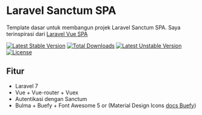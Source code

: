 # Laravel Sanctum SPA
Template dasar untuk membangun projek Laravel Sanctum SPA.
Saya terinspirasi dari [Laravel Vue SPA](https://github.com/cretueusebiu/laravel-vue-spa)

[![Latest Stable Version](https://poser.pugx.org/hilyahtech/laravel-sanctum-vue/v)](//packagist.org/packages/hilyahtech/laravel-sanctum-vue) [![Total Downloads](https://poser.pugx.org/hilyahtech/laravel-sanctum-vue/downloads)](//packagist.org/packages/hilyahtech/laravel-sanctum-vue) [![Latest Unstable Version](https://poser.pugx.org/hilyahtech/laravel-sanctum-vue/v/unstable)](//packagist.org/packages/hilyahtech/laravel-sanctum-vue) [![License](https://poser.pugx.org/hilyahtech/laravel-sanctum-vue/license)](//packagist.org/packages/hilyahtech/laravel-sanctum-vue)

## Fitur
* Laravel 7
* Vue + Vue-router + Vuex
* Autentikasi dengan Sanctum
* Bulma + Buefy + Font Awesome 5 or (Material Design Icons [docs Buefy](https://buefy.org/documentation/start))